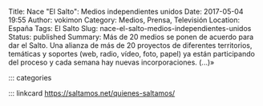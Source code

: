 Title: Nace "El Salto": Medios independientes unidos
Date: 2017-05-04 19:55
Author: vokimon
Category: Medios, Prensa, Televisión
Location: España
Tags: El Salto
Slug: nace-el-salto-medios-independientes-unidos
Status: published
Summary: Más de 20 medios se ponen de acuerdo para dar el Salto.  Una alianza de más de 20 proyectos de diferentes territorios, temáticas y soportes (web, radio, vídeo, foto, papel) ya están participando del proceso y cada semana hay nuevas incorporaciones. (...)»

::: categories

::: linkcard https://saltamos.net/quienes-saltamos/


